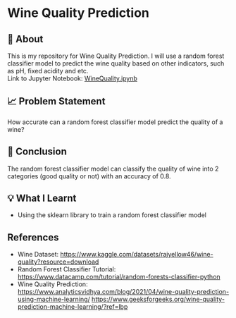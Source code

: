 # Wine Quality Prediction
## :page_with_curl: About
This is my repository for Wine Quality Prediction. I will use a random forest classifier model to predict the wine quality based on other indicators, such as pH, fixed acidity and etc.   
Link to Jupyter Notebook: [WineQuality.ipynb](https://github.com/spaceman03/Data-Science-Projects/blob/master/Basic/Wine%20Quality/Wine%20Quality.ipynb)

## :chart_with_upwards_trend: Problem Statement
How accurate can a random forest classifier model predict the quality of a wine?

## :bookmark_tabs: Conclusion
The random forest classifier model can classify the quality of wine into 2 categories (good quality or not) with an accuracy of 0.8.

## :bulb: What I Learnt
- Using the sklearn library to train a random forest classifier model

## References
- Wine Dataset: https://www.kaggle.com/datasets/rajyellow46/wine-quality?resource=download
- Random Forest Classifier Tutorial: https://www.datacamp.com/tutorial/random-forests-classifier-python
- Wine Quality Prediction: https://www.analyticsvidhya.com/blog/2021/04/wine-quality-prediction-using-machine-learning/
https://www.geeksforgeeks.org/wine-quality-prediction-machine-learning/?ref=lbp
